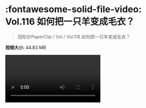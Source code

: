 # :fontawesome-solid-file-video: Vol.116 如何把一只羊变成毛衣？

> 回形针PaperClip / Vol / Vol.116 如何把一只羊变成毛衣？

**视频大小**: 44.83 MB

<div class="video"><video src="https://file.hsyhx.top/archive/PaperClip/Vol/116.mp4" controls preload>🤔 您的浏览器不支持 video 标签</video></div>